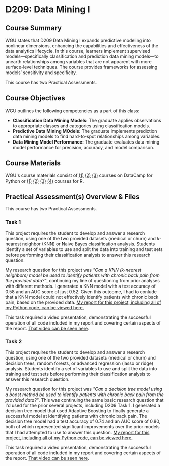 # D209: Data Mining I

## Course Summary

WGU states that D209 Data Mining I expands predictive modeling into nonlinear dimensions, enhancing the capabilities and effectiveness of the data analytics lifecycle. In this course, learners implement supervised models—specifically classification and prediction data mining models—to unearth relationships among variables that are not apparent with more surface-level techniques. The course provides frameworks for assessing models’ sensitivity and specificity.

This course has two Practical Assessments. 

## Course Objectives

WGU outlines the following competencies as a part of this class:
- **Classification Data Mining Models:** The graduate applies observations to appropriate classes and categories using classification models.
- **Predictive Data Mining MOdels:** The graduate implements prediction data mining models to find hard-to-spot relationships among variables.
- **Data Mining Model Performance:** The graduate evaluates data mining model performance for precision, accuracy, and model comparison.

## Course Materials

WGU's course materials consist of [(1)](https://www.datacamp.com/courses/machine-learning-with-scikit-learn) [(2)](https://www.datacamp.com/courses/machine-learning-with-tree-based-models-in-python) [(3)](https://www.datacamp.com/courses/model-validation-in-python) courses on DataCamp for Python or [(1)](https://www.datacamp.com/courses/supervised-learning-in-r-classification) [(2)](https://www.datacamp.com/courses/supervised-learning-in-r-regression) [(3)](https://www.datacamp.com/courses/machine-learning-with-caret-in-r) [(4)](https://www.datacamp.com/courses/machine-learning-with-tree-based-models-in-r) courses for R. 

## Practical Assessment(s) Overview & Files

This course has two Practical Assessments. 

### Task 1

This project requires the student to develop and answer a research question, using one of the two provided datasets (medical or churn) and *k*-nearest neighbor (KNN) or Naive Bayes classification analysis. Students identify a set of variables to use and split the data into training and test sets before performing their classification analysis to answer this research question. 

My research question for this project was *"Can a KNN (k-nearest neighbors) model be used to identify patients with chronic back pain from the provided data?"*, continuing my line of questioning from prior analyses with different methods. I generated a KNN model with a test accuracy of 0.58 and an AUC score of just 0.52. Given this outcome, I had to conlude that a KNN model could not effectively identify patients with chronic back pain, based on the provided data. [My report for this project, including all of my Python code, can be viewed here.](d209task1.ipynb)

This task required a video presentation, demonstrating the successful operation of all code included in my report and covering certain aspects of the report. [That video can be seen here](https://drive.google.com/file/d/1kupWMxyiWuqhsIdhV2qZPVp5PGc7VplI/view?usp=share_link). 

### Task 2

This project requires the student to develop and answer a research question, using one of the two provided datasets (medical or churn) and decision trees, random forests, or advanced regression (lasso or ridge) analysis. Students identify a set of variables to use and split the data into training and test sets before performing their classification analysis to answer this research question. 

My research question for this project was *"Can a decision tree model using a boost method be used to identify patients with chronic back pain from the provided data?"*. This was continuing the same basic research question that I'd used for the prior several projects, including D209 Task 1. I generated a decision tree model that used Adaptive Boosting to finally generate a successful model at identifying patients with chronic back pain. The decision tree model had a test accuracy of 0.74 and an AUC score of 0.80, both of which represented significant improvements over the prior models that I had attempted to use to answer this question. [My report for this project, including all of my Python code, can be viewed here.](d209task2.ipynb)

This task required a video presentation, demonstrating the successful operation of all code included in my report and covering certain aspects of the report. [That video can be seen here](https://drive.google.com/file/d/1tdQWaZTwdBADMxNQ4bBWAy7TDC1qv8Sd/view?usp=share_link).